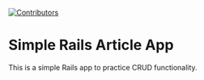 [![Contributors][contributors-shield]][contributors-url]

# Simple Rails Article App

This is a simple Rails app to practice CRUD functionality.




[contributors-shield]: https://img.shields.io/github/contributors/Simple-Rails-Article-App.svg?style=flat-square
[contributors-url]: https://github.com/Mark-The-Dev/Simple-Rails-Article-App/graphs/contributors